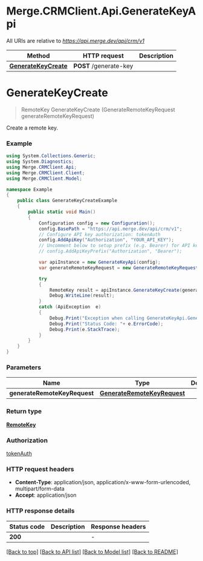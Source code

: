 # Merge.CRMClient.Api.GenerateKeyApi

All URIs are relative to *https://api.merge.dev/api/crm/v1*

Method | HTTP request | Description
------------- | ------------- | -------------
[**GenerateKeyCreate**](GenerateKeyApi.md#generatekeycreate) | **POST** /generate-key | 


<a name="generatekeycreate"></a>
# **GenerateKeyCreate**
> RemoteKey GenerateKeyCreate (GenerateRemoteKeyRequest generateRemoteKeyRequest)



Create a remote key.

### Example
```csharp
using System.Collections.Generic;
using System.Diagnostics;
using Merge.CRMClient.Api;
using Merge.CRMClient.Client;
using Merge.CRMClient.Model;

namespace Example
{
    public class GenerateKeyCreateExample
    {
        public static void Main()
        {
            Configuration config = new Configuration();
            config.BasePath = "https://api.merge.dev/api/crm/v1";
            // Configure API key authorization: tokenAuth
            config.AddApiKey("Authorization", "YOUR_API_KEY");
            // Uncomment below to setup prefix (e.g. Bearer) for API key, if needed
            // config.AddApiKeyPrefix("Authorization", "Bearer");

            var apiInstance = new GenerateKeyApi(config);
            var generateRemoteKeyRequest = new GenerateRemoteKeyRequest(); // GenerateRemoteKeyRequest | 

            try
            {
                RemoteKey result = apiInstance.GenerateKeyCreate(generateRemoteKeyRequest);
                Debug.WriteLine(result);
            }
            catch (ApiException  e)
            {
                Debug.Print("Exception when calling GenerateKeyApi.GenerateKeyCreate: " + e.Message );
                Debug.Print("Status Code: "+ e.ErrorCode);
                Debug.Print(e.StackTrace);
            }
        }
    }
}
```

### Parameters

Name | Type | Description  | Notes
------------- | ------------- | ------------- | -------------
 **generateRemoteKeyRequest** | [**GenerateRemoteKeyRequest**](GenerateRemoteKeyRequest.md)|  | 

### Return type

[**RemoteKey**](RemoteKey.md)

### Authorization

[tokenAuth](../README.md#tokenAuth)

### HTTP request headers

 - **Content-Type**: application/json, application/x-www-form-urlencoded, multipart/form-data
 - **Accept**: application/json


### HTTP response details
| Status code | Description | Response headers |
|-------------|-------------|------------------|
| **200** |  |  -  |

[[Back to top]](#) [[Back to API list]](../README.md#documentation-for-api-endpoints) [[Back to Model list]](../README.md#documentation-for-models) [[Back to README]](../README.md)

